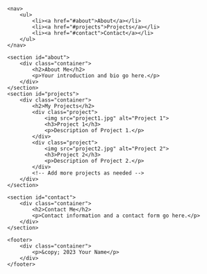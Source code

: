 <!DOCTYPE html>
<html lang="en">
<head>
    <meta charset="UTF-8">
    <meta name="viewport" content="width=device-width, initial-scale=1.0">
    <title>Your Portfolio</title>
    <link rel="stylesheet" href="styles.css"> <!-- Add your CSS file here -->
</head>
<body>
    <header>
        <div id="banner">
            <!-- Add your animation here -->
        </div>
    </header>
    
    <nav>
        <ul>
            <li><a href="#about">About</a></li>
            <li><a href="#projects">Projects</a></li>
            <li><a href="#contact">Contact</a></li>
        </ul>
    </nav>
    
    <section id="about">
        <div class="container">
            <h2>About Me</h2>
            <p>Your introduction and bio go here.</p>
        </div>
    </section>
    <section id="projects">
        <div class="container">
            <h2>My Projects</h2>
            <div class="project">
                <img src="project1.jpg" alt="Project 1">
                <h3>Project 1</h3>
                <p>Description of Project 1.</p>
            </div>
            <div class="project">
                <img src="project2.jpg" alt="Project 2">
                <h3>Project 2</h3>
                <p>Description of Project 2.</p>
            </div>
            <!-- Add more projects as needed -->
        </div>
    </section>
    
    <section id="contact">
        <div class="container">
            <h2>Contact Me</h2>
            <p>Contact information and a contact form go here.</p>
        </div>
    </section>

    <footer>
        <div class="container">
            <p>&copy; 2023 Your Name</p>
        </div>
    </footer>
</body>
</html>
